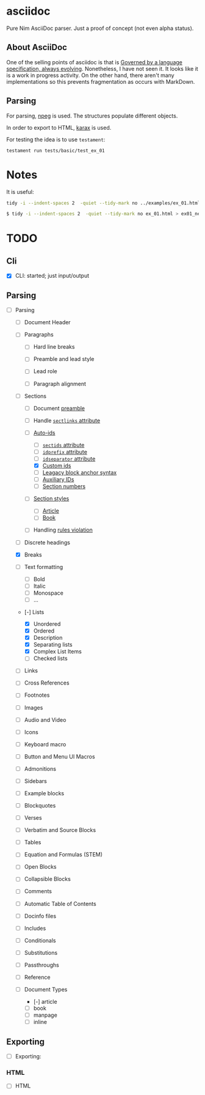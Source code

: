 # asciidoc
Pure Nim AsciiDoc parser. Just a proof of concept (not even alpha status).

## About AsciiDoc
One of the selling points of asciidoc is that is [Governed by a language specification, always evolving](https://asciidoc.org/#specifications). Nonetheless, I have not seen it. It looks like it is a work in progress activity. On the other hand, there aren't many implementations so this prevents fragmentation as occurs with MarkDown.

## Parsing
For parsing, [npeg](https://github.com/zevv/npeg) is used. The structures populate different objects.

In order to export to HTML, [karax](https://github.com/karaxnim/karax) is used.

For testing the idea is to use `testament`:
```
testament run tests/basic/test_ex_01
```


# Notes
It is useful:
```sh
tidy -i --indent-spaces 2  -quiet --tidy-mark no ../examples/ex_01.html > ex01_orig.html
```


```sh
$ tidy -i --indent-spaces 2  -quiet --tidy-mark no ex_01.html > ex01_new.html
```

# TODO
## Cli
- [X] CLI: started; just input/output

## Parsing
- [ ] Parsing
  
  - [ ] Document Header

  - [ ] Paragraphs

    - [ ] Hard line breaks
    - [ ] Preamble and lead style
    - [ ] Lead role
    - [ ] Paragraph alignment

 
  - [ ] Sections

    - [ ] Document [preamble ](https://docs.asciidoctor.org/asciidoc/latest/sections/titles-and-levels/)
    - [ ] Handle [`sectlinks` attribute](https://docs.asciidoctor.org/asciidoc/latest/sections/title-links/#link)
    - [ ] [Auto-ids](https://docs.asciidoctor.org/asciidoc/latest/sections/auto-ids/)

      - [ ] [`sectids` attribute](https://docs.asciidoctor.org/asciidoc/latest/sections/auto-ids/)
      - [ ] [`idprefix` attribute](https://docs.asciidoctor.org/asciidoc/latest/sections/id-prefix-and-separator/)
      - [ ] [`idseparator` attribute](https://docs.asciidoctor.org/asciidoc/latest/sections/id-prefix-and-separator/)
      - [X] [Custom ids](https://docs.asciidoctor.org/asciidoc/latest/sections/custom-ids/)
      - [ ] [Leagacy block anchor syntax](https://docs.asciidoctor.org/asciidoc/latest/sections/custom-ids/)
      - [ ] [Auxiliary IDs](https://docs.asciidoctor.org/asciidoc/latest/sections/custom-ids/#assign-auxiliary-ids)
      - [ ] [Section numbers](https://docs.asciidoctor.org/asciidoc/latest/sections/numbers/)
      
    - [ ] [Section styles](https://docs.asciidoctor.org/asciidoc/latest/sections/styles/)

      - [ ] [Article](https://docs.asciidoctor.org/asciidoc/latest/sections/styles/#article-section-styles)
      - [ ] [Book](https://docs.asciidoctor.org/asciidoc/latest/sections/styles/#book-section-styles)

    - [ ] Handling [rules violation](https://docs.asciidoctor.org/asciidoc/latest/sections/titles-and-levels/)

  - [ ] Discrete headings
  - [X] Breaks
  - [ ] Text formatting

    - [ ] Bold
    - [ ] Italic
    - [ ] Monospace
    - [ ] ...

  - [-] Lists

    - [X] Unordered
    - [X] Ordered
    - [X] Description
    - [X] Separating lists
    - [X] Complex List Items
    - [ ] Checked lists

  - [ ] Links
  - [ ] Cross References
  - [ ] Footnotes
  - [ ] Images
  - [ ] Audio and Video
  - [ ] Icons
  - [ ] Keyboard macro
  - [ ] Button and Menu UI Macros
  - [ ] Admonitions
  - [ ] Sidebars
  - [ ] Example blocks
  - [ ] Blockquotes
  - [ ] Verses
  - [ ] Verbatim and Source Blocks
  - [ ] Tables
  - [ ] Equation and Formulas (STEM)
  - [ ] Open Blocks
  - [ ] Collapsible Blocks
  - [ ] Comments
  - [ ] Automatic Table of Contents
  - [ ] Docinfo files
  - [ ] Includes
  - [ ] Conditionals
  - [ ] Substitutions
  - [ ] Passthroughs
  - [ ] Reference
  - [ ] Document Types

    - [-] article
    - [ ] book
    - [ ] manpage
    - [ ] inline
 
## Exporting
- [ ] Exporting:
### HTML
  - [ ] HTML